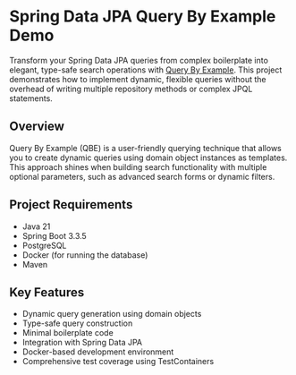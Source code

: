 # Spring Data JPA Query By Example Demo

Transform your Spring Data JPA queries from complex boilerplate into elegant, type-safe search operations with [Query By Example](https://docs.spring.io/spring-data/jpa/reference/repositories/query-by-example.html). This project demonstrates how to implement dynamic, flexible queries without the overhead of writing multiple repository methods or complex JPQL statements.

## Overview

Query By Example (QBE) is a user-friendly querying technique that allows you to create dynamic queries using domain object instances as templates. This approach shines when building search functionality with multiple optional parameters, such as advanced search forms or dynamic filters.

## Project Requirements

- Java 21
- Spring Boot 3.3.5
- PostgreSQL
- Docker (for running the database)
- Maven

## Key Features

- Dynamic query generation using domain objects
- Type-safe query construction
- Minimal boilerplate code
- Integration with Spring Data JPA
- Docker-based development environment
- Comprehensive test coverage using TestContainers
